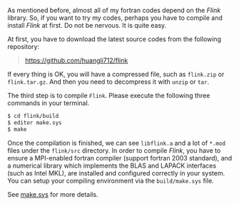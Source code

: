 As mentioned before, almost all of my fortran codes depend on the *Flink* library. So, if you want to try my codes, perhaps you have to compile and install *Flink* at first. Do not be nervous. It is quite easy.

At first, you have to download the latest source codes from the following repository:

> https://github.com/huangli712/flink

If every thing is OK, you will have a compressed file, such as `flink.zip` or `flink.tar.gz`. And then you need to decompress it with `unzip` or `tar`.

The third step is to compile `Flink`. Please execute the following three commands in your terminal.

```sh
$ cd flink/build
$ editor make.sys
$ make
```

Once the compilation is finished, we can see `libflink.a` and a lot of `*.mod` files under the `flink/src` directory. In order to compile *Flink*, you have to ensure a MPI-enabled fortran compiler (support fortran 2003 standard), and a numerical library which implements the BLAS and LAPACK interfaces (such as Intel MKL), are installed and configured correctly in your system. You can setup your compiling environment via the `build/make.sys` file.

See [make.sys](guide/make.md) for more details.